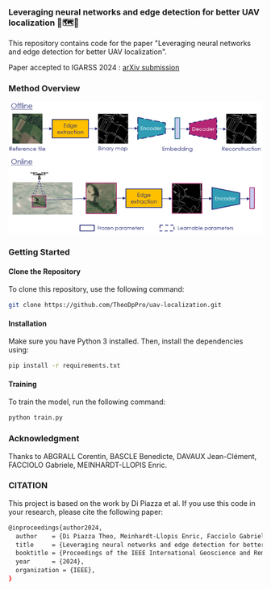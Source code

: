 ### Leveraging neural networks and edge detection for better UAV localization 🚁🗺️📍

This repository contains code for the paper "Leveraging neural networks and edge detection for better UAV localization".

Paper accepted to IGARSS 2024 : [arXiv submission](https://arxiv.org/submit/5505657/view)

### Method Overview

<img src="https://github.com/TheoDpPro/uav-localization/blob/main/figures/overview_method.PNG" alt="Method overview" width="600">

### Getting Started

#### Clone the Repository

To clone this repository, use the following command:

```bash
git clone https://github.com/TheoDpPro/uav-localization.git
```

#### Installation

Make sure you have Python 3 installed. Then, install the dependencies using:

```bash
pip install -r requirements.txt
```

#### Training

To train the model, run the following command:

```bash
python train.py
```

### Acknowledgment

Thanks to ABGRALL Corentin, BASCLE Benedicte, DAVAUX Jean-Clément, FACCIOLO Gabriele, MEINHARDT-LLOPIS Enric.

### CITATION

This project is based on the work by Di Piazza et al. If you use this code in your research, please cite the following paper:

```bash
@inproceedings{author2024,
  author    = {Di Piazza Theo, Meinhardt-Llopis Enric, Facciolo Gabriele, Bascle Benedicte, Abgrall Corentin and Devaux Jean-Clement},
  title     = {Leveraging neural networks and edge detection for better UAV localization},
  booktitle = {Proceedings of the IEEE International Geoscience and Remote Sensing Symposium (IGARSS)},
  year      = {2024},
  organization = {IEEE},
}
```

